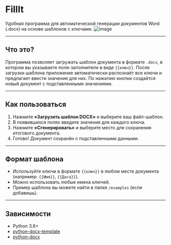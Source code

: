 # FillIt
Удобная программа для автоматической генерации документов Word (.docx) на основе шаблонов с ключами.
![image](https://github.com/user-attachments/assets/5b54b4c7-0d95-443a-b3d1-580059b41f5a)

---

## Что это?

Программа позволяет загружать шаблон документа в формате `.docx`, в котором вы указываете поля-заполнители в виде `{{ключ}}`. После загрузки шаблона приложение автоматически распознаёт все ключи и предлагает ввести значения для них. По нажатию кнопки создаётся новый документ с подставленными значениями.

---

## Как пользоваться

1. Нажмите **«Загрузить шаблон DOCX»** и выберите ваш файл-шаблон.
2. В появившихся полях введите значения для каждого ключа.
3. Нажмите **«Сгенерировать»** и выберите место для сохранения итогового документа.
4. Готово! Документ сохранён с подставленными данными.

---

## Формат шаблона

- Используйте ключи в формате `{{ключ}}` в любом месте документа (например: `{{Имя}}`, `{{Дата}}`).
- Можно использовать любые имена ключей.
- Пример шаблона вы можете найти в папке `/examples` (если добавишь).

---

## Зависимости

- Python 3.6+
- [python-docx-template](https://pypi.org/project/docxtpl/)
- [python-docx](https://pypi.org/project/python-docx/)
